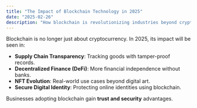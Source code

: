 ```yaml
---
title: "The Impact of Blockchain Technology in 2025"
date: "2025-02-26"
description: "How blockchain is revolutionizing industries beyond cryptocurrency."
---
```


Blockchain is no longer just about cryptocurrency. In 2025, its impact will be seen in:

- **Supply Chain Transparency**: Tracking goods with tamper-proof records.  
- **Decentralized Finance (DeFi)**: More financial independence without banks.  
- **NFT Evolution**: Real-world use cases beyond digital art.  
- **Secure Digital Identity**: Protecting online identities using blockchain.  

Businesses adopting blockchain gain **trust and security** advantages.
